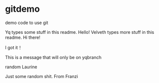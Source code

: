 # gitdemo
demo code to use git

Yq types some stuff in this readme. Hello!
Velveth types more stuff in this readme. Hi there! 

I got it！


This is a message that will only be on yqbranch

random Laurine 

Just some random shit. From Franzi